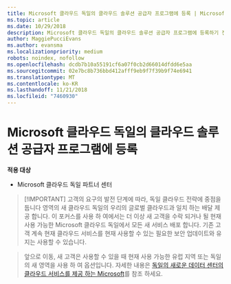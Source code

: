 ```yaml
---
title: Microsoft 클라우드 독일의 클라우드 솔루션 공급자 프로그램에 등록 | Microsoft 클라우드 독일 파트너 센터
ms.topic: article
ms.date: 10/29/2018
description: Microsoft 클라우드 독일의 클라우드 솔루션 공급자 프로그램에 등록하기 전에 CSP 프로그램 요구 사항에 대해 자세히 알아보세요.
author: MaggiePucciEvans
ms.author: evansma
ms.localizationpriority: medium
robots: noindex, nofollow
ms.openlocfilehash: dcdb7b10a55191cf6a07f0cb2d66014dfdd6e5aa
ms.sourcegitcommit: 02e7bc8b736bbd412afff9eb9f7f39b9f74e6941
ms.translationtype: MT
ms.contentlocale: ko-KR
ms.lasthandoff: 11/21/2018
ms.locfileid: "7460930"
---
```

# <a name="enroll-in-the-cloud-solution-provider-program-for-microsoft-cloud-germany"></a>Microsoft 클라우드 독일의 클라우드 솔루션 공급자 프로그램에 등록

**적용 대상**

-  Microsoft 클라우드 독일 파트너 센터

>[!IMPORTANT] 고객의 요구의 발전 단계에 따라, 독일 클라우드 전략에 중점을 둡니다 영역의 새 클라우드 독일의 우리의 글로벌 클라우드과 일치 하는 배달 제공 합니다. 이 포커스를 사용 하 여에서는 더 이상 새 고객을 수락 되거나 될 현재 사용 가능한 Microsoft 클라우드 독일에서 모든 새 서비스 배포 합니다. 기존 고객 계속 현재 클라우드 서비스를 현재 사용할 수 있는 필요한 보안 업데이트와 유지는 사용할 수 있습니다.

>앞으로 이동, 새 고객은 사용할 수 있을 때 현재 사용 가능한 유럽 지역 또는 독일의 새 영역을 사용 하 여 옵션입니다. 자세한 내용은 [독일의 새로운 데이터 센터의 클라우드 서비스를 제공 하는 Microsoft](https://news.microsoft.com/europe/2018/08/31/microsoft-to-deliver-cloud-services-from-new-datacentres-in-germany-in-2019-to-meet-evolving-customer-needs/)를 참조 하세요.